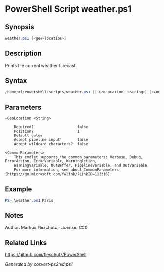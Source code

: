 # PowerShell Script weather.ps1

## Synopsis
```powershell
weather.ps1 [<geo-location>]
```

## Description
Prints the current weather forecast.

## Syntax
```powershell
/home/mf/PowerShell/Scripts/weather.ps1 [[-GeoLocation] <String>] [<CommonParameters>]
```

## Parameters

```
-GeoLocation <String>
    
    Required?                    false
    Position?                    1
    Default value                
    Accept pipeline input?       false
    Accept wildcard characters?  false
```

```
<CommonParameters>
    This cmdlet supports the common parameters: Verbose, Debug, ErrorAction, ErrorVariable, WarningAction, 
    WarningVariable, OutBuffer, PipelineVariable, and OutVariable.
    For more information, see about_CommonParameters (https://go.microsoft.com/fwlink/?LinkID=113216).
```

## Example
```powershell
PS>.\weather.ps1 Paris
```


## Notes
Author: Markus Fleschutz · License: CC0

## Related Links
https://github.com/fleschutz/PowerShell

*Generated by convert-ps2md.ps1*
